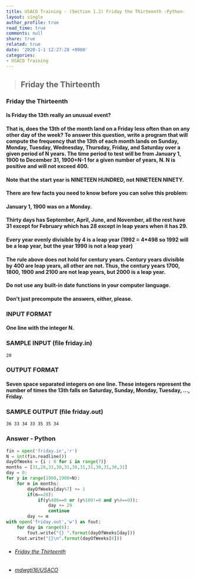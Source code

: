 ```yaml
---
title: USACO Training - (Section 1.2) Friday the Thirteenth -Python-
layout: single
author_profile: true
read_time: true
comments: null
share: true
related: true
date: '2020-1-1 12:27:28 +0900'
categories:
- USACO Training
---
```


> ## Friday the Thirteenth

### Friday the Thirteenth
#### Is Friday the 13th really an unusual event?

#### That is, does the 13th of the month land on a Friday less often than on any other day of the week? To answer this question, write a program that will compute the frequency that the 13th of each month lands on Sunday, Monday, Tuesday, Wednesday, Thursday, Friday, and Saturday over a given period of N years. The time period to test will be from January 1, 1900 to December 31, 1900+N-1 for a given number of years, N. N is positive and will not exceed 400.

#### Note that the start year is NINETEEN HUNDRED, not NINETEEN NINETY.

#### There are few facts you need to know before you can solve this problem:

#### January 1, 1900 was on a Monday.
#### Thirty days has September, April, June, and November, all the rest have 31 except for February which has 28 except in leap years when it has 29.
#### Every year evenly divisible by 4 is a leap year (1992 = 4*498 so 1992 will be a leap year, but the year 1990 is not a leap year)

#### The rule above does not hold for century years. Century years divisible by 400 are leap years, all other are not. Thus, the century years 1700, 1800, 1900 and 2100 are not leap years, but 2000 is a leap year.

#### Do not use any built-in date functions in your computer language.

#### Don't just precompute the answers, either, please.

### INPUT FORMAT

#### One line with the integer N.

### SAMPLE INPUT (file friday.in)
	20
	
### OUTPUT FORMAT
#### Seven space separated integers on one line. These integers represent the number of times the 13th falls on Saturday, Sunday, Monday, Tuesday, ..., Friday.

### SAMPLE OUTPUT (file friday.out)

	36 33 34 33 35 35 34

### Answer - Python
```python
fin = open('friday.in','r')
N = int(fin.readline())
dayOfWeeks = {i : 0 for i in range(7)}
months = [31,28,31,30,31,30,31,31,30,31,30,31]
day = 0;
for y in range(1900,1900+N):
	for m in months:
		dayOfWeeks[day%7] += 1
		if(m==28):
			if(y%400==0 or (y%100!=0 and y%4==0)):
				day += 29
				continue
		day += m
with open('friday.out','w') as fout:
	for day in range(6):
		fout.write("{} ".format(dayOfWeeks[day]))
	fout.write("{}\n".format(dayOfWeeks[6]))
```

* ###### [Friday the Thirteenth]
* ###### [mdwgti16/USACO]

[mdwgti16/USACO]: https://github.com/mdwgti16/USACO/tree/master/USACO/Chapter%201/Section%201.2
[Friday the Thirteenth]: https://train.usaco.org/usacoprob2?a=miQqOSmwjhm&S=friday